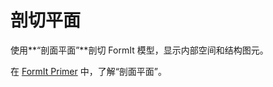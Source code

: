 # 剖切平面

使用**“剖面平面”**剖切 FormIt 模型，显示内部空间和结构图元。

在 [FormIt Primer](../formit-primer/part-i/section_planes.md) 中，了解“剖面平面”。

